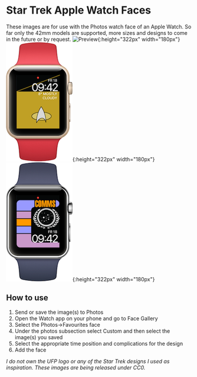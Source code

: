 # Star Trek Apple Watch Faces
These images are for use with the Photos watch face of an Apple Watch. So far only the 42mm models are supported, more sizes and designs to come in the future or by request.
![Preview](/Previews/Preview.png?raw=true){:height="322px" width="180px"}	![Preview2](/Previews/Preview2.png?raw=true){:height="322px" width="180px"}	![Preview3](/Previews/Preview3.png?raw=true){:height="322px" width="180px"}

## How to use
1. Send or save the image(s) to Photos
2. Open the Watch app on your phone and go to Face Gallery
3. Select the Photos->Favourites face
4. Under the photos subsection select Custom and then select the image(s) you saved
5. Select the appropriate time position and complications for the design
6. Add the face

*I do not own the UFP logo or any of the Star Trek designs I used as inspiration. These images are being released under CC0.*